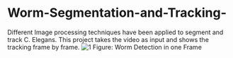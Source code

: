# Worm-Segmentation-and-Tracking-
Different Image processing techniques have been applied to segment and track C. Elegans. This project takes the video as input and shows the tracking frame by frame.
![1](https://user-images.githubusercontent.com/64612965/146971252-22c7969f-1198-4fb0-bbca-fc00cd461380.jpg)
             Figure: Worm Detection in one Frame
